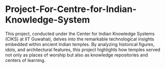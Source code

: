 # Project-For-Centre-for-Indian-Knowledge-System
This project, conducted under the Center for Indian Knowledge Systems (CIKS) at IIT Guwahati, delves into the remarkable technological insights embedded within ancient Indian temples. By analyzing historical figures, idols, and architectural features, this project highlights how temples served not only as places of worship but also as knowledge repositories and centers of learning.
